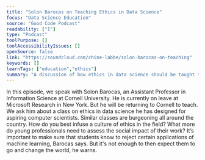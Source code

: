 ```yaml
---
title: "Solon Barocas on Teaching Ethics in Data Science"
focus: "Data Science Education"
source: "Good Code Podcast"
readability: ["I"]
type: "Podcast"
toolPurpose: []
toolAccessibilityIssues: []
openSource: false
link: "https://soundcloud.com/chine-labbe/solon-barocas-on-teaching"
keywords: []
learnTags: ["education","ethics"]
summary: "A discussion of how ethics in data science should be taught to post-secondary students and what they need to know to be able to assess the social impact of their work. "
---
```

In this episode, we speak with Solon Barocas, an Assistant Professor in Information Science at Cornell University. He is currently on leave at Microsoft Research in New York. But he will be returning to Cornell to teach. We ask him about a class on ethics in data science he has designed for aspiring computer scientists. Similar classes are burgeoning all around the country. How do you best infuse a culture of ethics in the field? What more do young professionals need to assess the social impact of their work? It’s important to make sure that students know to reject certain applications of machine learning, Barocas says. But it's not enough to then expect them to go and change the world, he warns.
